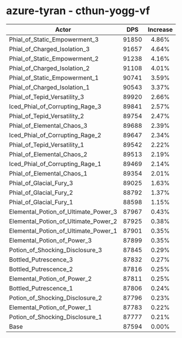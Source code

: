 # azure-tyran - cthun-yogg-vf
| Actor | DPS | Increase |
|---|:---:|:---:|
|Phial_of_Static_Empowerment_3|91850|4.86%|
|Phial_of_Charged_Isolation_3|91657|4.64%|
|Phial_of_Static_Empowerment_2|91238|4.16%|
|Phial_of_Charged_Isolation_2|91108|4.01%|
|Phial_of_Static_Empowerment_1|90741|3.59%|
|Phial_of_Charged_Isolation_1|90543|3.37%|
|Phial_of_Tepid_Versatility_3|89920|2.66%|
|Iced_Phial_of_Corrupting_Rage_3|89841|2.57%|
|Phial_of_Tepid_Versatility_2|89754|2.47%|
|Phial_of_Elemental_Chaos_3|89688|2.39%|
|Iced_Phial_of_Corrupting_Rage_2|89647|2.34%|
|Phial_of_Tepid_Versatility_1|89542|2.22%|
|Phial_of_Elemental_Chaos_2|89513|2.19%|
|Iced_Phial_of_Corrupting_Rage_1|89469|2.14%|
|Phial_of_Elemental_Chaos_1|89354|2.01%|
|Phial_of_Glacial_Fury_3|89025|1.63%|
|Phial_of_Glacial_Fury_2|88792|1.37%|
|Phial_of_Glacial_Fury_1|88598|1.15%|
|Elemental_Potion_of_Ultimate_Power_3|87967|0.43%|
|Elemental_Potion_of_Ultimate_Power_2|87925|0.38%|
|Elemental_Potion_of_Ultimate_Power_1|87901|0.35%|
|Elemental_Potion_of_Power_3|87899|0.35%|
|Potion_of_Shocking_Disclosure_3|87845|0.29%|
|Bottled_Putrescence_3|87832|0.27%|
|Bottled_Putrescence_2|87816|0.25%|
|Elemental_Potion_of_Power_2|87811|0.25%|
|Bottled_Putrescence_1|87806|0.24%|
|Potion_of_Shocking_Disclosure_2|87796|0.23%|
|Elemental_Potion_of_Power_1|87783|0.22%|
|Potion_of_Shocking_Disclosure_1|87777|0.21%|
|Base|87594|0.00%|
